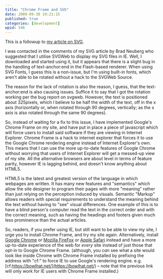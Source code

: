 ```yaml
---
title: "Chrome Frame and SVG"
date: 2009-09-30 19:21:15
published: true
categories: [development]
wpid: 546
---
```


This is a followup to [my article on SVG](/2009/07/svg).

I was contacted in the comments of my SVG article by Brad Neuberg who suggested that I utilise SVGWeb to display my SVG files in IE. Well, I downloaded and started using it, but it appears that there is a slight bug in the handling of text-anchor:end in the Flash-based renderer. When using SVG Fonts, I guess this is a non-issue, but I'm using built-in fonts, which aren't able to be rotated without a hack to the SVGWeb Source.

The reason for the lack of rotation is also the reason, I guess, that the text-anchor:end is also causing issues. Suffice it to say that I got the rotation working per the bug report on svgweb. However, the text is positioned about 325pixels, which I believe to be half the width of the text, off in the x axis (horizontally or, when rotated through 90 degrees, vertically; as the x axis is also rotated through the same 90 degrees).

So, instead of waiting for a fix to this issue, I have implemented Google's Chrome Frame on my site, and have put in place a piece of javascript which will force users to install said software if they are viewing in Internet Explorer. Chrome Frame is a hack to internet explorer that forces it to use the Google Chrome rendering engine instead of Internet Explorer's own. This means that I can use the more up-to-date features of Google Chrome without worrying that users of Internet Explorer will get a messed-up view of my site. All the alternative browsers are about level in terms of feature parity, however IE is lagging behind, and doesn't know anything about HTML5.

HTML5 is the latest and greatest version of the language in which webpages are written. It has many new features and "semantics" which allow the site designer to program their pages with more "meaning" rather than just relying on the perception induced by visuals. Semantic "Markup" allows readers with special requirements to understand the meaning behind the text without having to "see" visual differences. One example of this is to have a blind person's computer read the text in the correct order and with the correct meaning, such as having the headings and footers given much less prominence than the actual articles.

So, readers, if you prefer using IE, but still want to be able to view my site, I urge you to install Chrome Frame, and try my site again. Alternatively, install [Google Chrome](https://www.google.com/chrome/) or [Mozilla FireFox](https://www.getfirefox.com/) or [Apple Safari](https://www.apple.com/safari) instead and have a more up-to-date experience of the web for _every_ site instead of just those that opt-in to Google Chrome Frame. (although, you _can_ see what a site would look like inside Chrome with Chrome Frame installed by prefixing the address with "cf:" to force IE to use Google's rendering engine. e.g. [cf:https://bowlhat.net/](https://bowlhat.net/) – note that the previous link will only work for IE users with Chrome Frame installed.)